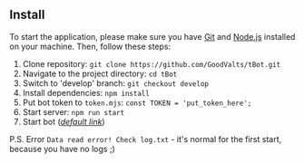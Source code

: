 ## Install

To start the application, please make sure you have [Git](https://git-scm.com) and [Node.js](https://nodejs.org) installed on your machine. Then, follow these steps:

1. Clone repository: `git clone https://github.com/GoodValts/tBot.git`
1. Navigate to the project directory: `cd tBot`
1. Switch to 'develop' branch: `git checkout develop`
1. Install dependencies: `npm install`
1. Put bot token to `token.mjs`: `const TOKEN = 'put_token_here';`
1. Start server: `npm run start`
1. Start bot ([_default link_](https://t.me/str_repeater_bot))

P.S. Error `Data read error! Check log.txt` - it's normal for the first start, because you have no logs ;)
